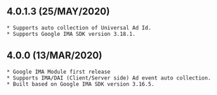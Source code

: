 ## 4.0.1.3 (25/MAY/2020)

    * Supports auto collection of Universal Ad Id.
    * Supports Google IMA SDK version 3.18.1.

## 4.0.0 (13/MAR/2020)

    * Google IMA Module first release
    * Supports IMA/DAI (Client/Server side) Ad event auto collection.
    * Built based on Google IMA SDK version 3.16.5.
